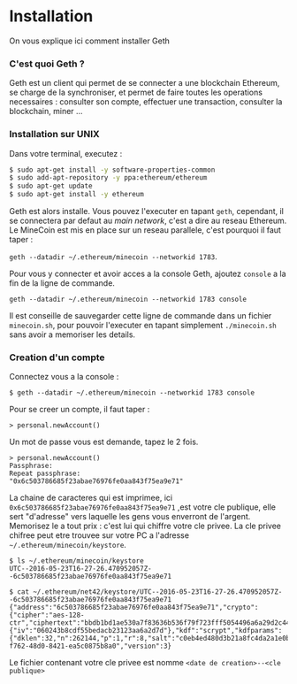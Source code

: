 # Installation

On vous explique ici comment installer Geth

### C'est quoi Geth ?

Geth est un client qui permet de se connecter a une blockchain Ethereum, se charge de la synchroniser, et permet de faire toutes les operations necessaires : consulter son compte, effectuer une transaction, consulter la blockchain, miner ...

### Installation sur UNIX 

Dans votre terminal, executez :

```bash
$ sudo apt-get install -y software-properties-common
$ sudo add-apt-repository -y ppa:ethereum/ethereum
$ sudo apt-get update
$ sudo apt-get install -y ethereum
```

Geth est alors installe. Vous pouvez l'executer en tapant `geth`, cependant, il se connectera par defaut au _main network_, c'est a dire au reseau Ethereum. Le MineCoin est mis en place sur un reseau parallele, c'est pourquoi il faut taper :

`geth --datadir ~/.ethereum/minecoin --networkid 1783`. 

Pour vous y connecter et avoir acces a la console Geth, ajoutez `console` a la fin de la ligne de commande.

`geth --datadir ~/.ethereum/minecoin --networkid 1783 console`

Il est conseille de sauvegarder cette ligne de commande dans un fichier `minecoin.sh`, pour pouvoir l'executer en tapant simplement `./minecoin.sh` sans avoir a memoriser les details.

### Creation d'un compte

Connectez vous a la console :

`$ geth --datadir ~/.ethereum/minecoin --networkid 1783 console`

Pour se creer un compte, il faut taper :

`> personal.newAccount()`

Un mot de passe vous est demande, tapez le 2 fois.

```
> personal.newAccount()
Passphrase: 
Repeat passphrase: 
"0x6c503786685f23abae76976fe0aa843f75ea9e71"
```

La chaine de caracteres qui est imprimee, ici `0x6c503786685f23abae76976fe0aa843f75ea9e71` ,est votre cle publique, elle sert "d'adresse" vers laquelle les gens vous enverront de l'argent.
Memorisez le a tout prix : c'est lui qui chiffre votre cle privee. La cle privee chifree peut etre trouvee sur votre PC a l'adresse `~/.ethereum/minecoin/keystore`. 

```
$ ls ~/.ethereum/minecoin/keystore
UTC--2016-05-23T16-27-26.470952057Z--6c503786685f23abae76976fe0aa843f75ea9e71

$ cat ~/.ethereum/net42/keystore/UTC--2016-05-23T16-27-26.470952057Z--6c503786685f23abae76976fe0aa843f75ea9e71 
{"address":"6c503786685f23abae76976fe0aa843f75ea9e71","crypto":{"cipher":"aes-128-ctr","ciphertext":"bbdb1bd1ae530a7f83636b536f79f723fff5054496a6a29d2c4430ae3bb15c78","cipherparams":{"iv":"060243b8cdf55bedacb23123aa6a2d7d"},"kdf":"scrypt","kdfparams":{"dklen":32,"n":262144,"p":1,"r":8,"salt":"c0eb4ed480d3b21a8fc4da2a1e0b8fcfc04959b564289eeae86aac7edb88b34d"},"mac":"1159477b4f34ee5cc72359c33d178af85e4436f3a46045d44dc0536a5962f5de"},"id":"5346df68-f762-48d0-8421-ea5c0875b8a0","version":3}
```

Le fichier contenant votre cle privee est nomme `<date de creation>--<cle publique>`




